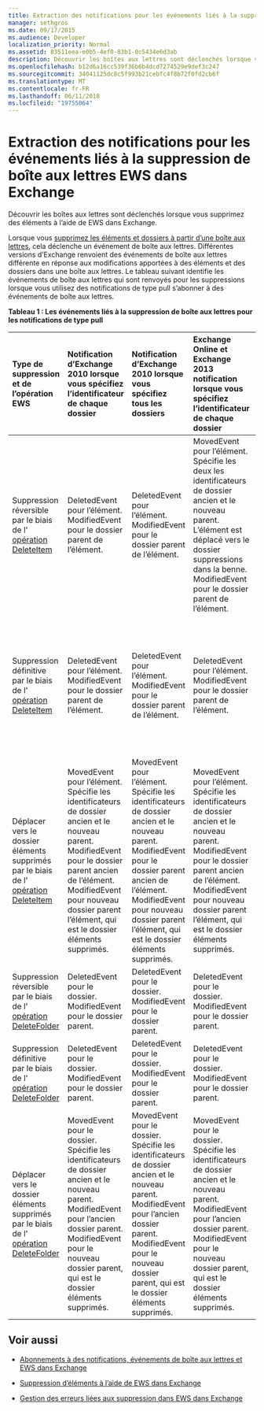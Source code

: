 ```yaml
---
title: Extraction des notifications pour les événements liés à la suppression de boîte aux lettres EWS dans Exchange
manager: sethgros
ms.date: 09/17/2015
ms.audience: Developer
localization_priority: Normal
ms.assetid: 83511eea-e0b5-4ef0-83b1-0c5434e6d3ab
description: Découvrir les boîtes aux lettres sont déclenchés lorsque vous supprimez des éléments à l’aide de EWS dans Exchange.
ms.openlocfilehash: b12d6a16cc539f36b6b4dcd7274529e9def3c247
ms.sourcegitcommit: 34041125dc8c5f993b21cebfc4f8b72f0fd2cb6f
ms.translationtype: MT
ms.contentlocale: fr-FR
ms.lasthandoff: 06/11/2018
ms.locfileid: "19755064"
---
```

# <a name="pull-notifications-for-ews-deletion-related-mailbox-events-in-exchange"></a>Extraction des notifications pour les événements liés à la suppression de boîte aux lettres EWS dans Exchange

Découvrir les boîtes aux lettres sont déclenchés lorsque vous supprimez des éléments à l’aide de EWS dans Exchange.
  
Lorsque vous [supprimez les éléments et dossiers à partir d’une boîte aux lettres](deleting-items-by-using-ews-in-exchange.md), cela déclenche un événement de boîte aux lettres. Différentes versions d’Exchange renvoient des événements de boîte aux lettres différente en réponse aux modifications apportées à des éléments et des dossiers dans une boîte aux lettres. Le tableau suivant identifie les événements de boîte aux lettres qui sont renvoyés pour les suppressions lorsque vous utilisez des notifications de type pull s’abonner à des événements de boîte aux lettres. 
  
**Tableau 1 : Les événements liés à la suppression de boîte aux lettres pour les notifications de type pull**

|**Type de suppression et de l’opération EWS**|**Notification d’Exchange 2010 lorsque vous spécifiez l’identificateur de chaque dossier**|**Notification d’Exchange 2010 lorsque vous spécifiez tous les dossiers**|**Exchange Online et Exchange 2013 notification lorsque vous spécifiez l’identificateur de chaque dossier**|**Exchange Online et Exchange 2013 lorsque vous spécifiez tous les dossiers**|
|:-----|:-----|:-----|:-----|:-----|
|Suppression réversible par le biais de l' [opération DeleteItem](http://msdn.microsoft.com/library/3e26c416-fa12-476e-bfd2-5c1f4bb7b348%28Office.15%29.aspx) <br/> |DeletedEvent pour l’élément.  <br/> ModifiedEvent pour le dossier parent de l’élément.  <br/> |DeletedEvent pour l’élément.  <br/> ModifiedEvent pour le dossier parent de l’élément.  <br/> |MovedEvent pour l’élément. Spécifie les deux les identificateurs de dossier ancien et le nouveau parent. L’élément est déplacé vers le dossier suppressions dans la benne.  <br/> ModifiedEvent pour le dossier parent de l’élément.  <br/> |DeletedEvent pour l’élément.  <br/> DeletedEvent pour l’élément à partir du dossier de recherche par défaut AllItems.  <br/> ModifiedEvent pour le dossier parent de l’élément.  <br/> |
|Suppression définitive par le biais de l' [opération DeleteItem](http://msdn.microsoft.com/library/3e26c416-fa12-476e-bfd2-5c1f4bb7b348%28Office.15%29.aspx) <br/> |DeletedEvent pour l’élément.  <br/> ModifiedEvent pour le dossier parent de l’élément.  <br/> |DeletedEvent pour l’élément.  <br/> ModifiedEvent pour le dossier parent de l’élément.  <br/> |DeletedEvent pour l’élément.  <br/> ModifiedEvent pour le dossier parent de l’élément.  <br/> |DeletedEvent pour l’élément.  <br/> DeletedEvent pour l’élément à partir du dossier de recherche par défaut AllItems.  <br/> ModifiedEvent pour le dossier parent de l’élément.  <br/> |
|Déplacer vers le dossier éléments supprimés par le biais de l' [opération DeleteItem](http://msdn.microsoft.com/library/3e26c416-fa12-476e-bfd2-5c1f4bb7b348%28Office.15%29.aspx) <br/> |MovedEvent pour l’élément. Spécifie les identificateurs de dossier ancien et le nouveau parent.  <br/> ModifiedEvent pour le dossier parent ancien de l’élément.  <br/> ModifiedEvent pour nouveau dossier parent l’élément, qui est le dossier éléments supprimés.  <br/> |MovedEvent pour l’élément. Spécifie les identificateurs de dossier ancien et le nouveau parent.  <br/> ModifiedEvent pour le dossier parent ancien de l’élément.  <br/> ModifiedEvent pour nouveau dossier parent l’élément, qui est le dossier éléments supprimés.  <br/> |MovedEvent pour l’élément. Spécifie les identificateurs de dossier ancien et le nouveau parent.  <br/> ModifiedEvent pour le dossier parent ancien de l’élément.  <br/> ModifiedEvent pour nouveau dossier parent l’élément, qui est le dossier éléments supprimés.  <br/> |DeletedEvent à partir du dossier de recherche par défaut AllItems.  <br/> CreatedEvent pour un élément dans le dossier AllItems.  <br/> ModifiedEvent pour le dossier parent d’origine de l’élément.  <br/> ModifiedEvent pour le dossier éléments supprimés.  <br/> |
|Suppression réversible par le biais de l' [opération DeleteFolder](http://msdn.microsoft.com/library/b0f92682-4895-4bcf-a4a1-e4c2e8403979%28Office.15%29.aspx) <br/> |DeletedEvent pour le dossier.  <br/> ModifiedEvent pour le dossier parent.  <br/> |DeletedEvent pour le dossier.  <br/> ModifiedEvent pour le dossier parent.  <br/> |DeletedEvent pour le dossier.  <br/> ModifiedEvent pour le dossier parent.  <br/> |DeletedEvent pour le dossier.  <br/> ModifiedEvent pour le dossier parent.  <br/> |
|Suppression définitive par le biais de l' [opération DeleteFolder](http://msdn.microsoft.com/library/b0f92682-4895-4bcf-a4a1-e4c2e8403979%28Office.15%29.aspx) <br/> |DeletedEvent pour le dossier.  <br/> ModifiedEvent pour le dossier parent.  <br/> |DeletedEvent pour le dossier.  <br/> ModifiedEvent pour le dossier parent.  <br/> |DeletedEvent pour le dossier.  <br/> ModifiedEvent pour le dossier parent.  <br/> |DeletedEvent pour le dossier.  <br/> ModifiedEvent pour le dossier parent.  <br/> |
|Déplacer vers le dossier éléments supprimés par le biais de l' [opération DeleteFolder](http://msdn.microsoft.com/library/b0f92682-4895-4bcf-a4a1-e4c2e8403979%28Office.15%29.aspx) <br/> |MovedEvent pour le dossier. Spécifie les identificateurs de dossier ancien et le nouveau parent.  <br/> ModifiedEvent pour l’ancien dossier parent.  <br/> ModifiedEvent pour le nouveau dossier parent, qui est le dossier éléments supprimés.  <br/> |MovedEvent pour le dossier. Spécifie les identificateurs de dossier ancien et le nouveau parent.  <br/> ModifiedEvent pour l’ancien dossier parent.  <br/> ModifiedEvent pour le nouveau dossier parent, qui est le dossier éléments supprimés.  <br/> |MovedEvent pour le dossier. Spécifie les identificateurs de dossier ancien et le nouveau parent.  <br/> ModifiedEvent pour l’ancien dossier parent.  <br/> ModifiedEvent pour le nouveau dossier parent, qui est le dossier éléments supprimés.  <br/> |ModifiedEvent pour l’ancien dossier parent.  <br/> ModifiedEvent pour le nouveau dossier parent qui est le dossier éléments supprimés.  <br/> |
   
## <a name="see-also"></a>Voir aussi


- [Abonnements à des notifications, événements de boîte aux lettres et EWS dans Exchange](notification-subscriptions-mailbox-events-and-ews-in-exchange.md)
    
- [Suppression d’éléments à l’aide de EWS dans Exchange](deleting-items-by-using-ews-in-exchange.md)
    
- [Gestion des erreurs liées aux suppression dans EWS dans Exchange](handling-deletion-related-errors-in-ews-in-exchange.md)
    

